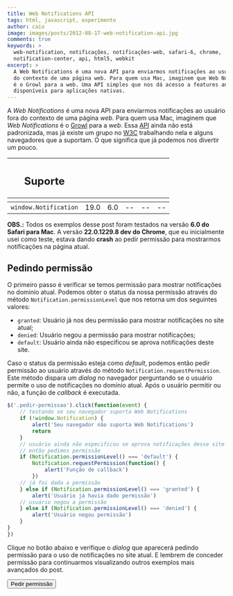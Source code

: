 ```yaml
---
title: Web Notifications API
tags: html, javascript, experimento
author: caio
image: images/posts/2012-08-17-web-notification-api.jpg
comments: true
keywords: >
  web-notification, notificações, notificações-web, safari-6, chrome,
  notification-center, api, html5, webkit
excerpt: >
  A Web Notifications é uma nova API para enviarmos notificações ao usuário fora
  do contexto de uma página web. Para quem usa Mac, imaginem que Web Notifications
  é o Growl para a web. Uma API simples que nos dá acesso a features antes só
  disponíveis para aplicações nativas.
---
```


A _Web Notifications_ é uma nova API para enviarmos notificações ao usuário
fora do contexto de uma página _web_. Para quem usa Mac, imaginem que _Web
Notifications_ é o [Growl](http://growl.info/) para a _web_. Essa
[API](http://pt.wikipedia.org/wiki/API) ainda não está padronizada, mas já
existe um grupo no [W3C](http://www.w3.org/TR/notifications/) trabalhando
nela e alguns navegadores que a suportam. O que significa que já
podemos nos divertir um pouco.

<table class="support">
    <thead>
        <tr>
            <th class="subject"><h2>Suporte</h2></th>
            <th class="browser chrome"><div class="i"></div></th>
            <th class="browser safari"><div class="i"></div></th>
            <th class="browser firefox"><div class="i"></div></th>
            <th class="browser ie"><div class="i"></div></th>
            <th class="browser opera"><div class="i"></div></th>
        </tr>
        <tr>
            <th></th>
            <th colspan="5" class="base"></th>
        </tr>
    </thead>
    <tbody>
        <tr>
            <td class="property"><code>window.Notification</code></td>
            <td>19.0</td>
            <td>6.0</td>
            <td>--</td>
            <td>--</td>
            <td>--</td>
        </tr>
    </tbody>
</table>

<p class="obs"><strong>OBS.:</strong> Todos os exemplos desse post foram
testados na versão <strong>6.0 do Safari para Mac</strong>. A versão
<strong>22.0.1229.8 dev do Chrome</strong>, que eu inicialmente usei como
teste, estava dando <strong>crash</strong> ao pedir permissão para mostrarmos
notificações na página atual.</p>

## Pedindo permissão

O primeiro passo é verificar se temos permissão para mostrar notificações no
dominío atual. Podemos obter o status da nossa permissão através do método
`Notification.permissionLevel` que nos retorna um dos seguintes valores:

- `granted`: Usuário já nos deu permissão para mostrar notificações no site atual;
- `denied`: Usuário negou a permissão para mostrar notificações;
- `default`: Usuário ainda não especificou se aprova notificações deste site.

Caso o status da permissão esteja como _default_, podemos então pedir
permissão ao usuário através do método `Notification.requestPermission`. Este
método dispara um _dialog_ no navegador perguntando se o usuário permite o uso
de notificações no domínio atual. Após o usuário permitir ou não, a função de
_callback_ é executada.

```javascript
$('.pedir-permissao').click(function(event) {
    // testando se seu navegador suporta Web Notifications
    if (!window.Notification) {
        alert('Seu navegador não suporta Web Notifications')
        return
    }
    // usuário ainda não especificou se aprova notificações desse site
    // então pedimos permissão
    if (Notification.permissionLevel() === 'default') {
        Notification.requestPermission(function() {
            alert('Função de callback')
        })
    // já foi dada a permissão
    } else if (Notification.permissionLevel() === 'granted') {
        alert('Usuário já havia dado permissão')
    // usuário negou a permissão
    } else if (Notification.permissionLevel() === 'denied') {
        alert('Usuário negou permissão')
    }
}
})
```

Clique no botão abaixo e verifique o _dialog_ que aparecerá pedindo permissão
para o uso de notificações no site atual. E lembrem de conceder permissão para
continuarmos visualizando outros exemplos mais avançados do post.

<div class="img example bordered">
    <input type="button" value="Pedir permissão" class="pedir-permissao center" />
    <script>
        $('.pedir-permissao').click(function(event) {
            if (!window.Notification) {
                alert('Seu navegador não suporta Web Notifications')
                return
            }

            if (Notification.permissionLevel() === 'default') {
                Notification.requestPermission(function() {
                    alert('Função de callback')
                })
            } else if (Notification.permissionLevel() === 'granted') {
                alert('Usuário já havia dado permissão')
            } else if (Notification.permissionLevel() === 'denied') {
                alert('Usuário negou permissão')
            }
        })
    </script>
</div>

A imagem abaixo mostra o _dialog_ de permissão do Safari 6.0 no Mac.

<p><img src="/images/posts/2012-08-22-pedindo-permissao.jpg" alt="" height="200" width="700" style="height: 200px !important;" /></p>

Caso queiram mudar a permissão de um site posteriormente, no Safari
basta ir no menu Preferências → Notificações.

<p><img src="/images/posts/2012-08-22-safari-notificacoes.jpg" alt="" height="200" width="700" style="height: 200px !important;" /></p>

## Enviando uma notificação

Agora que o usuário nos cedeu permissão, já podemos criar nossa primeira
notificação. No código abaixo temos um exemplo básico de uma
_Web Notification_.

```javascript
var notificationBasica = new Notification('Título da Notificação')
notificationBasica.show()
```

Criamos um novo objeto do tipo `Notification` passando o título da notificação
como argumento. Depois de criado, basta executar o método `show` para que a
notificação seja enviada. O botão abaixo executa este exemplo.

<div class="img bordered example">
    <input type="button" value="Disparar notificação" class="notificacao-basica center" />
    <script>
        $('.notificacao-basica').click(function() {
            if (!window.Notification) {
                alert('Seu navegador não suporta Web Notifications')
                return
            }
            if (Notification.permissionLevel() !== 'granted') {
                alert('Usuário não permitiu mostrar Web Notifications')
                return
            }

            var notificacaoBasica = new Notification('Título da Notificação')
            notificacaoBasica.show()
        })
    </script>
</div>

O navegador deverá mostrar uma notificação parecida com a imagem abaixo

<p><img src="/images/posts/2012-08-22-notificacao-exemplo.jpg" alt="" height="200" width="700" style="height: 200px !important;" /></p>

Caso estejam utilizando o OS X Mountain Lion, todas as notificações enviadas
irão também para o _Notification Center_.

<p><img src="/images/posts/2012-08-22-notification-center.jpg" alt="" height="200" width="700" style="height: 200px !important;" /></p>

## Parâmetros

O único paramêtro obrigatório de uma notificação é o título. Porém existem
outros parâmetros opcionais que podem ser passados como um objeto. Objeto?
Melhor um exemplo:

```javascript
var notification = new Notification('Título da Notificação', {
    body: 'Body da Notifição',
    tag: 'novo e-mail',
    onshow: function(event) {
        console.log('evento onshow')
    },
    onclick: function(event) {
        alert('evento onclick')
    },
    onclose: function(event) {
        console.log('evento onclose')
    },
    onerror: function(event) {
        console.log('evento onerror')
    }
}
})
notification.show()
```

Esses são todos os parâmetros aceitos pelas notifications no Safari e Chrome no Mac:
- `body`: Mensagem mais detalhada sobre a notificação;
- `tag`: Identificador da notificação. Impede que o usuário receba várias notificações caso tenha várias abas com seu site aberto;
- `onshow`: Evento disparado quando a notificação é exibida;
- `onclick`: Evento disparado no _click_ da notificação. Com ele podemos, por exemplo, mostrar o novo e-mail ao usuário no _click_ da notificação;
- `onclose`: Evento disparado quando a notificação é ignorada ou fechada no _Notification Center_;
- `onerror`: Evento disparado caso a notificação não possa ser mostrada ao usuário. Disparado quando o nível de permissão está setado como _default_ ou _denied_.

O botão abaixo dispara essa notificação com todos os parâmetros.
Observe que, diferente das outras, se dispararmos várias dessas notificações apenas a última ficará visível no _Notification Center_.
Isto devido ao atributo _tag_.

<div class="img bordered example">
    <input type="button" value="Disparar notificação completa" class="notificacao-completa" />
    <script>
        $('.notificacao-completa').click(function() {
            if (!window.Notification) {
                alert('Seu navegador não suporta Web Notifications')
                return
            }
            if (Notification.permissionLevel() !== 'granted') {
                alert('Usuário não permitiu mostrar Web Notifications')
                return
            }
            var notificacaoCompleta = new Notification('Notificação completa', {
                body: 'Body da Notifição',
                tag: 'novo e-mail',
                onshow: function(event) {
                    console.log('evento onshow')
                },
                onclick: function(event) {
                    alert('evento onclick')
                },
                onclose: function(event) {
                    console.log('evento onclose')
                },
                onerror: function(event) {
                    console.log('evento onerror')
                }
            })
            notificacaoCompleta.show()

        })
    </script>
</div>

A [especificação do W3C](http://www.w3.org/TR/notifications/) define mais
alguns parâmetros além dos citados acima, mas eles não são suportados pelo
Safari ou Chrome e talvez nunca serão. Para não deixar muito longo o post
decidi não comentar sobre eles. Mas caso queiram se aprofundar na
especificação existe um link nas referências.

<aside class="fonte">
    <h3>Referência</h3>
    <ul>
        <li><a href="http://caniuse.com/#search=notification" alt="When can I use..." title="When can i use...">When can i use Web Notifications</a> <span class="comment">// When can I use...</span></li>
        <li><a href="http://www.w3.org/TR/notifications/" alt="W3C" title="W3C">Web Notifications</a> <span class="comment">// W3C</span></li>
        <li><a href="https://developer.apple.com/library/safari/#documentation/AppleApplications/Conceptual/SafariJSProgTopics/Articles/SendingNotifications.html#//apple_ref/doc/uid/TP40001483-CH23-SW1" alt="W3C" title="W3C">Sending Notifications</a> <span class="comment">// Apple Safari Developer Library</span></li>
    </ul>
</aside>
